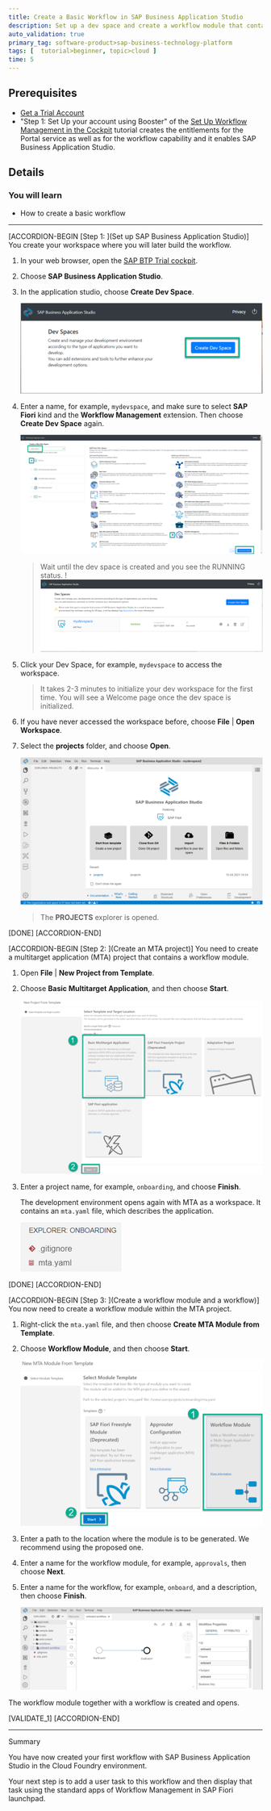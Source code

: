 ```yaml
---
title: Create a Basic Workflow in SAP Business Application Studio
description: Set up a dev space and create a workflow module that contains a workflow.
auto_validation: true
primary_tag: software-product>sap-business-technology-platform
tags: [  tutorial>beginner, topic>cloud ]
time: 5
---
```


## Prerequisites
 - [Get a Trial Account](hcp-create-trial-account)
 - "Step 1: Set Up your account using Booster" of the [Set Up Workflow Management in the Cockpit](cp-starter-ibpm-employeeonboarding-1-setup) tutorial creates the entitlements for the Portal service as well as for the workflow capability and it enables SAP Business Application Studio.

## Details
### You will learn  
  - How to create a basic workflow

---
[ACCORDION-BEGIN [Step 1: ](Set up SAP Business Application Studio)]
You create your workspace where you will later build the workflow.

1. In your web browser, open the [SAP BTP Trial cockpit](https://account.hanatrial.ondemand.com/cockpit).

2. Choose **SAP Business Application Studio**.

3. In the application studio, choose **Create Dev Space**.

    ![Create Dev Space](create-dev-space2.png)

4. Enter a name, for example, `mydevspace`, and make sure to select **SAP Fiori** kind and the **Workflow Management** extension. Then choose **Create Dev Space** again.

    ![Select Options](mydevspace.png)

    > Wait until the dev space is created and you see the RUNNING status.
    !![Dev Space Created](DevSpaceCreated.png)

5. Click your Dev Space, for example, `mydevspace` to access the workspace.

    > It takes 2-3 minutes to initialize your dev workspace for the first time. You will see a Welcome page once the dev space is initialized.

6. If you have never accessed the workspace before, choose **File** | **Open Workspace**.

7. Select the **projects** folder, and choose **Open**.

    ![See Projects Folder](see-result-projects-folder.png)

    > The **PROJECTS** explorer is opened.

[DONE]
[ACCORDION-END]

[ACCORDION-BEGIN [Step 2: ](Create an MTA project)]
You need to create a multitarget application (MTA) project that contains a workflow module.

1. Open **File** | **New Project from Template**.

2. Choose **Basic Multitarget Application**, and then choose **Start**.

    ![Select Basic MTA](select-basic-mta2.png)

3. Enter a project name, for example, `onboarding`, and choose **Finish**.

    The development environment opens again with MTA as a workspace. It contains an `mta.yaml` file, which describes the application.

    ![See YAML File](new-yaml2.png)

[DONE]
[ACCORDION-END]

[ACCORDION-BEGIN [Step 3: ](Create a workflow module and a workflow)]
You now need to create a workflow module within the MTA project.

1. Right-click the `mta.yaml` file, and then choose **Create MTA Module from Template**.

2. Choose **Workflow Module**, and then choose **Start**.

    ![Select Workflow Module](select-wf-module.png)

3. Enter a path to the location where the module is to be generated. We recommend using the proposed one.

4. Enter a name for the workflow module, for example, `approvals`, then choose **Next**.

5. Enter a name for the workflow, for example, `onboard`, and a description, then choose **Finish**.

    ![See Simple Onboard Workflow](see-onboardwf.png)

The workflow module together with a workflow is created and opens.

[VALIDATE_1]
[ACCORDION-END]

---
Summary

You have now created your first workflow with SAP Business Application Studio in the Cloud Foundry environment.

Your next step is to add a user task to this workflow and then display that task using the standard apps of Workflow Management in SAP Fiori launchpad.
